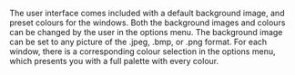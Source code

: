 The user interface comes included with a default background image, and preset colours for the windows. Both the background images and colours can be changed by the user in the options menu. The background image can be set to any picture of the .jpeg, .bmp, or .png format. For each window, there is a corresponding colour selection in the options menu, which presents you with a full palette with every colour.